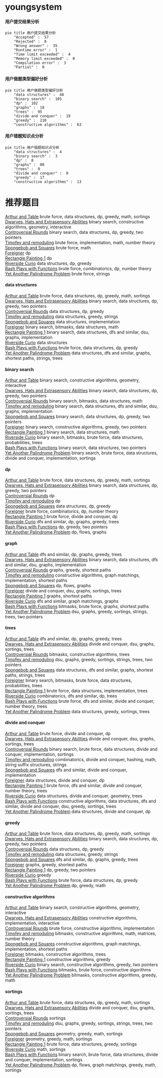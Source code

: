 # youngsystem
<!-- tabs:start -->
#### **用户提交结果分析**

```mermaid
pie title 用户提交结果分析
    "Accepted" :  57
    "Rejected" :  0
    "Wrong answer" :  35
    "Runtime error" :  1
    "Time limit exceeded" :  4
    "Memory limit exceeded" :  0
    "Compilation error" :  3
    "Partial" :  0
```
#### **用户做题类型偏好分析**

```mermaid
pie title 用户做题类型偏好分析
    "data structures" :  48
    "binary search" :  105
    "dp" :  102
    "graphs" :  18
    "trees" :  95
    "divide and conquer" :  19
    "greedy" :  210
    "constructive algorithms" :  63
```
#### **用户错题知识点分析**

```mermaid
pie title 用户错题知识点分析
    "data structures" :  4
    "binary search" :  3
    "dp" :  8
    "graphs" :  00
    "trees" :  0
    "divide and conquer" :  0
    "greedy" :  17
    "constructive algorithms" :  13
```
<!-- tabs:end -->
# 推荐题目
[Arthur and Table](http://codeforces.com/problemset/problem/557/C)		brute force,
                        data structures,
                        dp,
                        greedy,
                        math,
                        sortings		  
[Dwarves, Hats and Extrasensory Abilities](https://codeforces.com/contest/1064/problem/E)		binary search,
                        constructive algorithms,
                        geometry,
                        interactive		  
[Controversial Rounds](http://codeforces.com/problemset/problem/1398/F)		binary search,
                        data structures,
                        dp,
                        greedy,
                        two pointers		  
[Timofey and remoduling](http://codeforces.com/problemset/problem/763/C)		brute force,
                        implementation,
                        math,
                        number theory		  
[Spongebob and Squares](http://codeforces.com/problemset/problem/599/D)		brute force,
                        math		  
[Foreigner](http://codeforces.com/problemset/problem/1142/D)		dp		  
[Rectangle Painting 1](https://codeforces.com/contest/1199/problem/F)		dp		  
[Riverside Curio](https://codeforces.com/contest/957/problem/D)		data structures,
                        dp,
                        greedy		  
[Bash Plays with Functions](http://codeforces.com/problemset/problem/757/E)		brute force,
                        combinatorics,
                        dp,
                        number theory		  
[Yet Another Palindrome Problem](http://codeforces.com/problemset/problem/1324/B)		brute force,
                        strings		  
<!-- tabs:start -->
#### **data structures**
[Arthur and Table](http://codeforces.com/problemset/problem/557/C)		brute force,
                        data structures,
                        dp,
                        greedy,
                        math,
                        sortings		  
[Dwarves, Hats and Extrasensory Abilities](http://codeforces.com/problemset/problem/1398/F)		binary search,
                        data structures,
                        dp,
                        greedy,
                        two pointers		  
[Controversial Rounds](https://codeforces.com/contest/957/problem/D)		data structures,
                        dp,
                        greedy		  
[Timofey and remoduling](http://codeforces.com/problemset/problem/797/C)		data structures,
                        greedy,
                        strings		  
[Spongebob and Squares](https://codeforces.com/contest/879/problem/D)		data structures,
                        implementation		  
[Foreigner](http://codeforces.com/problemset/problem/241/B)		binary search,
                        bitmasks,
                        data structures,
                        math		  
[Rectangle Painting 1](http://codeforces.com/problemset/problem/1419/F)		binary search,
                        data structures,
                        dfs and similar,
                        dsu,
                        graphs,
                        implementation		  
[Riverside Curio](http://codeforces.com/problemset/problem/220/C)		data structures		  
[Bash Plays with Functions](http://codeforces.com/problemset/problem/1313/C1)		brute force,
                        data structures,
                        dp,
                        greedy		  
[Yet Another Palindrome Problem](http://codeforces.com/problemset/problem/1209/F)		data structures,
                        dfs and similar,
                        graphs,
                        shortest paths,
                        strings,
                        trees		  
#### **binary search**
[Arthur and Table](https://codeforces.com/contest/1064/problem/E)		binary search,
                        constructive algorithms,
                        geometry,
                        interactive		  
[Dwarves, Hats and Extrasensory Abilities](http://codeforces.com/problemset/problem/1398/F)		binary search,
                        data structures,
                        dp,
                        greedy,
                        two pointers		  
[Controversial Rounds](http://codeforces.com/problemset/problem/241/B)		binary search,
                        bitmasks,
                        data structures,
                        math		  
[Timofey and remoduling](http://codeforces.com/problemset/problem/1419/F)		binary search,
                        data structures,
                        dfs and similar,
                        dsu,
                        graphs,
                        implementation		  
[Spongebob and Squares](http://codeforces.com/problemset/problem/1492/C)		binary search,
                        data structures,
                        dp,
                        greedy,
                        two pointers		  
[Foreigner](http://codeforces.com/problemset/problem/1463/D)		binary search,
                        constructive algorithms,
                        greedy,
                        two pointers		  
[Rectangle Painting 1](http://codeforces.com/problemset/problem/1490/G)		binary search,
                        data structures,
                        math		  
[Riverside Curio](http://codeforces.com/problemset/problem/1479/D)		binary search,
                        bitmasks,
                        brute force,
                        data structures,
                        probabilities,
                        trees		  
[Bash Plays with Functions](http://codeforces.com/problemset/problem/1436/E)		binary search,
                        data structures,
                        two pointers		  
[Yet Another Palindrome Problem](http://codeforces.com/problemset/problem/1461/D)		binary search,
                        brute force,
                        data structures,
                        divide and conquer,
                        implementation,
                        sortings		  
#### **dp**
[Arthur and Table](http://codeforces.com/problemset/problem/557/C)		brute force,
                        data structures,
                        dp,
                        greedy,
                        math,
                        sortings		  
[Dwarves, Hats and Extrasensory Abilities](http://codeforces.com/problemset/problem/1398/F)		binary search,
                        data structures,
                        dp,
                        greedy,
                        two pointers		  
[Controversial Rounds](http://codeforces.com/problemset/problem/1142/D)		dp		  
[Timofey and remoduling](https://codeforces.com/contest/1199/problem/F)		dp		  
[Spongebob and Squares](https://codeforces.com/contest/957/problem/D)		data structures,
                        dp,
                        greedy		  
[Foreigner](http://codeforces.com/problemset/problem/757/E)		brute force,
                        combinatorics,
                        dp,
                        number theory		  
[Rectangle Painting 1](http://codeforces.com/problemset/problem/372/B)		brute force,
                        divide and conquer,
                        dp		  
[Riverside Curio](http://codeforces.com/problemset/problem/758/E)		dfs and similar,
                        dp,
                        graphs,
                        greedy,
                        trees		  
[Bash Plays with Functions](http://codeforces.com/problemset/problem/1223/D)		dp,
                        greedy,
                        two pointers		  
[Yet Another Palindrome Problem](http://codeforces.com/problemset/problem/1146/G)		dp,
                        flows,
                        graphs		  
#### **graph**
[Arthur and Table](http://codeforces.com/problemset/problem/758/E)		dfs and similar,
                        dp,
                        graphs,
                        greedy,
                        trees		  
[Dwarves, Hats and Extrasensory Abilities](http://codeforces.com/problemset/problem/1419/F)		binary search,
                        data structures,
                        dfs and similar,
                        dsu,
                        graphs,
                        implementation		  
[Controversial Rounds](http://codeforces.com/problemset/problem/1283/D)		graphs,
                        greedy,
                        shortest paths		  
[Timofey and remoduling](http://codeforces.com/problemset/problem/266/B)		constructive algorithms,
                        graph matchings,
                        implementation,
                        shortest paths		  
[Spongebob and Squares](http://codeforces.com/problemset/problem/1146/G)		dp,
                        flows,
                        graphs		  
[Foreigner](http://codeforces.com/problemset/problem/1213/G)		divide and conquer,
                        dsu,
                        graphs,
                        sortings,
                        trees		  
[Rectangle Painting 1](http://codeforces.com/problemset/problem/666/B)		graphs,
                        shortest paths		  
[Riverside Curio](http://codeforces.com/problemset/problem/1510/C)		dfs and similar,
                        graph matchings,
                        graphs		  
[Bash Plays with Functions](http://codeforces.com/problemset/problem/1205/B)		bitmasks,
                        brute force,
                        graphs,
                        shortest paths		  
[Yet Another Palindrome Problem](http://codeforces.com/problemset/problem/1383/A)		dsu,
                        graphs,
                        greedy,
                        sortings,
                        strings,
                        trees,
                        two pointers		  
#### **trees**
[Arthur and Table](http://codeforces.com/problemset/problem/758/E)		dfs and similar,
                        dp,
                        graphs,
                        greedy,
                        trees		  
[Dwarves, Hats and Extrasensory Abilities](http://codeforces.com/problemset/problem/1213/G)		divide and conquer,
                        dsu,
                        graphs,
                        sortings,
                        trees		  
[Controversial Rounds](http://codeforces.com/problemset/problem/566/E)		bitmasks,
                        constructive algorithms,
                        trees		  
[Timofey and remoduling](http://codeforces.com/problemset/problem/1383/A)		dsu,
                        graphs,
                        greedy,
                        sortings,
                        strings,
                        trees,
                        two pointers		  
[Spongebob and Squares](http://codeforces.com/problemset/problem/1209/F)		data structures,
                        dfs and similar,
                        graphs,
                        shortest paths,
                        strings,
                        trees		  
[Foreigner](http://codeforces.com/problemset/problem/1479/D)		binary search,
                        bitmasks,
                        brute force,
                        data structures,
                        probabilities,
                        trees		  
[Rectangle Painting 1](http://codeforces.com/problemset/problem/1511/C)		brute force,
                        data structures,
                        implementation,
                        trees		  
[Riverside Curio](http://codeforces.com/problemset/problem/1499/F)		combinatorics,
                        dfs and similar,
                        dp,
                        trees		  
[Bash Plays with Functions](http://codeforces.com/problemset/problem/1491/E)		brute force,
                        dfs and similar,
                        divide and conquer,
                        number theory,
                        trees		  
[Yet Another Palindrome Problem](http://codeforces.com/problemset/problem/1466/D)		data structures,
                        greedy,
                        sortings,
                        trees		  
#### **divide and conquer**
[Arthur and Table](http://codeforces.com/problemset/problem/372/B)		brute force,
                        divide and conquer,
                        dp		  
[Dwarves, Hats and Extrasensory Abilities](http://codeforces.com/problemset/problem/1213/G)		divide and conquer,
                        dsu,
                        graphs,
                        sortings,
                        trees		  
[Controversial Rounds](http://codeforces.com/problemset/problem/1461/D)		binary search,
                        brute force,
                        data structures,
                        divide and conquer,
                        implementation,
                        sortings		  
[Timofey and remoduling](http://codeforces.com/problemset/problem/1466/G)		combinatorics,
                        divide and conquer,
                        hashing,
                        math,
                        string suffix structures,
                        strings		  
[Spongebob and Squares](http://codeforces.com/problemset/problem/1490/D)		dfs and similar,
                        divide and conquer,
                        implementation		  
[Foreigner](https://codeforces.com/contest/1483/problem/C)		data structures,
                        divide and conquer,
                        dp		  
[Rectangle Painting 1](http://codeforces.com/problemset/problem/1491/E)		brute force,
                        dfs and similar,
                        divide and conquer,
                        number theory,
                        trees		  
[Riverside Curio](http://codeforces.com/problemset/problem/1303/G)		data structures,
                        divide and conquer,
                        geometry,
                        trees		  
[Bash Plays with Functions](http://codeforces.com/problemset/problem/1494/D)		constructive algorithms,
                        data structures,
                        dfs and similar,
                        divide and conquer,
                        dsu,
                        greedy,
                        sortings,
                        trees		  
[Yet Another Palindrome Problem](http://codeforces.com/problemset/problem/1482/E)		data structures,
                        divide and conquer,
                        dp		  
#### **greedy**
[Arthur and Table](http://codeforces.com/problemset/problem/557/C)		brute force,
                        data structures,
                        dp,
                        greedy,
                        math,
                        sortings		  
[Dwarves, Hats and Extrasensory Abilities](http://codeforces.com/problemset/problem/1398/F)		binary search,
                        data structures,
                        dp,
                        greedy,
                        two pointers		  
[Controversial Rounds](https://codeforces.com/contest/957/problem/D)		data structures,
                        dp,
                        greedy		  
[Timofey and remoduling](http://codeforces.com/problemset/problem/797/C)		data structures,
                        greedy,
                        strings		  
[Spongebob and Squares](http://codeforces.com/problemset/problem/758/E)		dfs and similar,
                        dp,
                        graphs,
                        greedy,
                        trees		  
[Foreigner](http://codeforces.com/problemset/problem/1283/D)		graphs,
                        greedy,
                        shortest paths		  
[Rectangle Painting 1](http://codeforces.com/problemset/problem/1223/D)		dp,
                        greedy,
                        two pointers		  
[Riverside Curio](http://codeforces.com/problemset/problem/337/A)		greedy		  
[Bash Plays with Functions](http://codeforces.com/problemset/problem/1313/C1)		brute force,
                        data structures,
                        dp,
                        greedy		  
[Yet Another Palindrome Problem](http://codeforces.com/problemset/problem/1140/D)		dp,
                        greedy,
                        math		  
#### **constructive algorithms**
[Arthur and Table](https://codeforces.com/contest/1064/problem/E)		binary search,
                        constructive algorithms,
                        geometry,
                        interactive		  
[Dwarves, Hats and Extrasensory Abilities](http://codeforces.com/problemset/problem/1081/F)		constructive algorithms,
                        implementation,
                        interactive		  
[Controversial Rounds](https://codeforces.com/contest/668/problem/B)		brute force,
                        constructive algorithms,
                        implementation		  
[Timofey and remoduling](http://codeforces.com/problemset/problem/1427/E)		bitmasks,
                        constructive algorithms,
                        math,
                        matrices,
                        number theory		  
[Spongebob and Squares](http://codeforces.com/problemset/problem/266/B)		constructive algorithms,
                        graph matchings,
                        implementation,
                        shortest paths		  
[Foreigner](http://codeforces.com/problemset/problem/566/E)		bitmasks,
                        constructive algorithms,
                        trees		  
[Rectangle Painting 1](http://codeforces.com/problemset/problem/1493/A)		constructive algorithms,
                        greedy		  
[Riverside Curio](http://codeforces.com/problemset/problem/1463/D)		binary search,
                        constructive algorithms,
                        greedy,
                        two pointers		  
[Bash Plays with Functions](https://codeforces.com/contest/1456/problem/B)		bitmasks,
                        brute force,
                        constructive algorithms		  
[Yet Another Palindrome Problem](http://codeforces.com/problemset/problem/1492/D)		bitmasks,
                        constructive algorithms,
                        greedy,
                        math		  
#### **sortings**
[Arthur and Table](http://codeforces.com/problemset/problem/557/C)		brute force,
                        data structures,
                        dp,
                        greedy,
                        math,
                        sortings		  
[Dwarves, Hats and Extrasensory Abilities](http://codeforces.com/problemset/problem/1213/G)		divide and conquer,
                        dsu,
                        graphs,
                        sortings,
                        trees		  
[Controversial Rounds](http://codeforces.com/problemset/problem/1174/B)		sortings		  
[Timofey and remoduling](http://codeforces.com/problemset/problem/1383/A)		dsu,
                        graphs,
                        greedy,
                        sortings,
                        strings,
                        trees,
                        two pointers		  
[Spongebob and Squares](https://codeforces.com/contest/1496/problem/C)		geometry,
                        greedy,
                        math,
                        sortings		  
[Foreigner](http://codeforces.com/problemset/problem/1495/A)		geometry,
                        greedy,
                        math,
                        sortings		  
[Rectangle Painting 1](http://codeforces.com/problemset/problem/1497/A)		brute force,
                        data structures,
                        greedy,
                        sortings		  
[Riverside Curio](http://codeforces.com/problemset/problem/1427/A)		math,
                        sortings		  
[Bash Plays with Functions](http://codeforces.com/problemset/problem/1461/D)		binary search,
                        brute force,
                        data structures,
                        divide and conquer,
                        implementation,
                        sortings		  
[Yet Another Palindrome Problem](http://codeforces.com/problemset/problem/1437/C)		dp,
                        flows,
                        graph matchings,
                        greedy,
                        math,
                        sortings		  
<!-- tabs:end -->

